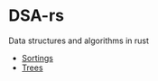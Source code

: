 # DSA-rs

Data structures and algorithms in rust

- [Sortings](./src/sortings/)
- [Trees](./src/trees/)
